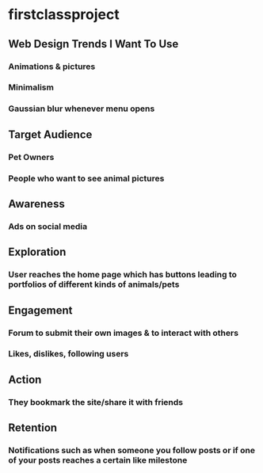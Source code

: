 # firstclassproject
## Web Design Trends I Want To Use
### Animations & pictures
### Minimalism
### Gaussian blur whenever menu opens
## Target Audience
### Pet Owners
### People who want to see animal pictures
###
###
###
## Awareness
### Ads on social media
## Exploration
### User reaches the home page which has buttons leading to portfolios of different kinds of animals/pets
## Engagement
### Forum to submit their own images & to interact with others
### Likes, dislikes, following users
## Action
### They bookmark the site/share it with friends
## Retention
### Notifications such as when someone you follow posts or if one of your posts reaches a certain like milestone
